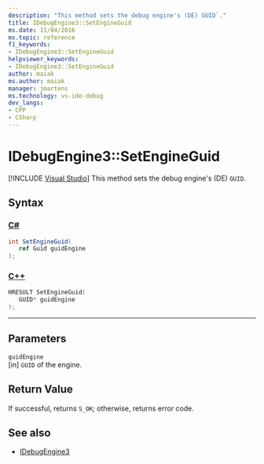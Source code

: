 ```yaml
---
description: "This method sets the debug engine's (DE) GUID`."
title: IDebugEngine3::SetEngineGuid
ms.date: 11/04/2016
ms.topic: reference
f1_keywords:
- IDebugEngine3::SetEngineGuid
helpviewer_keywords:
- IDebugEngine3::SetEngineGuid
author: maiak
ms.author: maiak
manager: jmartens
ms.technology: vs-ide-debug
dev_langs:
- CPP
- CSharp
---
```

# IDebugEngine3::SetEngineGuid

 [!INCLUDE [Visual Studio](~/includes/applies-to-version/vs-windows-only.md)]
This method sets the debug engine's (DE) `GUID`.

## Syntax

### [C#](#tab/csharp)
```csharp
int SetEngineGuid(
   ref Guid guidEngine
);
```
### [C++](#tab/cpp)
```cpp
HRESULT SetEngineGuid(
   GUID* guidEngine
);
```
---

## Parameters
`guidEngine`\
[in] `GUID` of the engine.

## Return Value
 If successful, returns `S_OK`; otherwise, returns error code.

## See also
- [IDebugEngine3](../../../extensibility/debugger/reference/idebugengine3.md)
